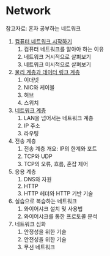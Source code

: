 # Network

참고자료: 혼자 공부하는 네트워크

1. [컴퓨터 네트워크 시작하기](./컴퓨터%20네트워크%20시작하기.md)
    1. 컴퓨터 네트워크를 알아야 하는 이유
    2. 네트워크 거시적으로 살펴보기
    3. 네트워크 미시적으로 살펴보기
2. [물리 계층과 데이터 링크 계층](./물리%20계층과%20데이터%20링크%20계층.md)
    1. 이더넷
    2. NIC와 케이블
    3. 허브
    4. 스위치
3. [네트워크 계층](/네트워크%20계층.md)
    1. LAN을 넘어서는 네트워크 계층
    2. IP 주소
    3. 라우팅
4. 전송 계층
    1. 전송 계층 개요: IP의 한계와 포트
    2. TCP와 UDP
    3. TCP의 오류, 흐름, 혼잡 제어
5. 응용 계층
    1. DNS와 자원
    2. HTTP
    3. HTTP 헤더와 HTTP 기반 기술
6. 실습으로 복습하는 네트워크
    1. 와이어샤크 설치 및 사용법
    2. 와이어샤크를 통한 프로토콜 분석
7. 네트워크 심화
    1. 안정성을 위한 기술
    2. 안전성을 위한 기술
    3. 무선 네트워크
